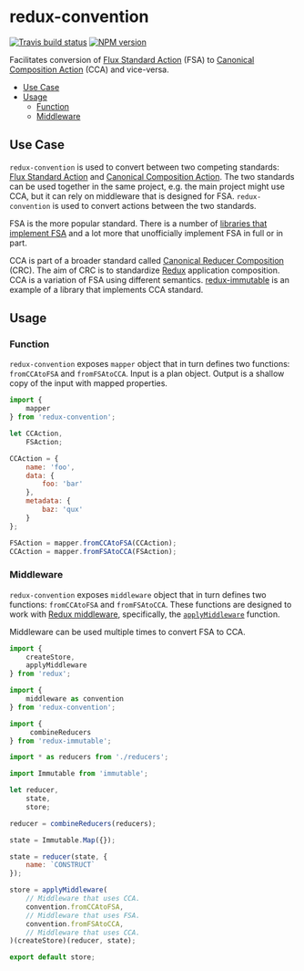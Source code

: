 # redux-convention

[![Travis build status](http://img.shields.io/travis/gajus/redux-convention/master.svg?style=flat-square)](https://travis-ci.org/gajus/redux-convention)
[![NPM version](http://img.shields.io/npm/v/redux-convention.svg?style=flat-square)](https://www.npmjs.org/package/redux-convention)

Facilitates conversion of [Flux Standard Action](https://github.com/acdlite/flux-standard-action) (FSA) to [Canonical Composition Action](https://github.com/gajus/canonical-reducer-composition/#action) (CCA) and vice-versa.

* [Use Case](#use-case)
* [Usage](#usage)
    * [Function](#function)
    * [Middleware](#middleware)

## Use Case

`redux-convention` is used to convert between two competing standards: [Flux Standard Action](https://github.com/acdlite/flux-standard-action) and [Canonical Composition Action](https://github.com/gajus/canonical-reducer-composition). The two standards can be used together in the same project, e.g. the main project might use CCA, but it can rely on middleware that is designed for FSA. `redux-convention` is used to convert actions between the two standards.

FSA is the more popular standard. There is a number of [libraries that implement FSA](https://github.com/acdlite/flux-standard-action#libraries) and a lot more that unofficially implement FSA in full or in part.

CCA is part of a broader standard called [Canonical Reducer Composition](https://github.com/gajus/canonical-reducer-composition/) (CRC). The aim of CRC is to standardize [Redux](https://github.com/rackt/redux) application composition. CCA is a variation of FSA using different semantics. [redux-immutable](https://github.com/gajus/redux-immutable) is an example of a library that implements CCA standard.

## Usage

### Function

`redux-convention` exposes `mapper` object that in turn defines two functions: `fromCCAtoFSA` and `fromFSAtoCCA`. Input is a plan object. Output is a shallow copy of the input with mapped properties.

```js
import {
    mapper
} from 'redux-convention';

let CCAction,
    FSAction;

CCAction = {
    name: 'foo',
    data: {
        foo: 'bar'
    },
    metadata: {
        baz: 'qux'
    }
};

FSAction = mapper.fromCCAtoFSA(CCAction);
CCAction = mapper.fromFSAtoCCA(FSAction);
```

### Middleware

`redux-convention` exposes `middleware` object that in turn defines two functions: `fromCCAtoFSA` and `fromFSAtoCCA`. These functions are designed to work with [Redux middleware](https://rackt.github.io/redux/docs/advanced/Middleware.html), specifically, the [`applyMiddleware`](https://rackt.github.io/redux/docs/api/applyMiddleware.html) function.

Middleware can be used multiple times to convert FSA to CCA.

```js
import {
    createStore,
    applyMiddleware
} from 'redux';

import {
    middleware as convention
} from 'redux-convention';

import {
     combineReducers
} from 'redux-immutable';

import * as reducers from './reducers';

import Immutable from 'immutable';

let reducer,
    state,
    store;

reducer = combineReducers(reducers);

state = Immutable.Map({});

state = reducer(state, {
    name: `CONSTRUCT`
});

store = applyMiddleware(
    // Middleware that uses CCA.
    convention.fromCCAtoFSA,
    // Middleware that uses FSA.
    convention.fromFSAtoCCA,
    // Middleware that uses CCA.
)(createStore)(reducer, state);

export default store;
```
